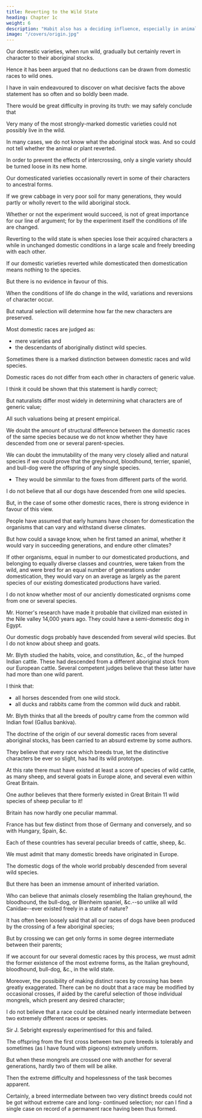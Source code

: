 ```yaml
---
title: Reverting to the Wild State
heading: Chapter 1c
weight: 6
description: "Habit also has a deciding influence, especially in animals"
image: "/covers/origin.jpg"
---
```



Our domestic varieties, when run wild, gradually but certainly revert in character to their aboriginal stocks.

Hence it has been argued that no deductions can be drawn from domestic races to wild ones. 

I have in vain endeavoured to discover on what decisive facts the above statement has so often and so boldly been made.

There would be great difficulty in proving its truth: we may safely conclude that 


Very many of the most strongly-marked domestic varieties could not possibly live in the wild.

In many cases, we do not know what the aboriginal stock was. And so could not tell whether the animal or plant reverted.

In order to prevent the effects of intercrossing, only a single variety should be turned loose in its new home.

Our domesticated varieties occasionally revert in some of their characters to ancestral forms.

<!-- If we could succeed in naturalising, or were to cultivate, during many generations, the several races, for instance, of  -->

If we grew cabbage in very poor soil for many generations, they would partly or wholly revert to the wild aboriginal stock.

 <!-- (in which case, however, some effect would have to be attributed to the direct action of the poor soil), that they would to a large extent, or even wholly, .  -->

Whether or not the experiment would succeed, is not of great importance for our line of argument; for by the experiment itself the conditions of life are changed. 

Reverting to the wild state is when species lose their acquired characters a while in unchanged domestic  conditions in a large scale and freely breeding with each other. 

If our domestic varieties reverted while domesticated then domestication means nothing to the species. 

<!-- , and whilst kept in a considerable body, so that free intercrossing might check, by blending together, any slight deviations of structure, in such case, I grant that we could deduce nothing from domestic varieties in regard to species.  -->

But there is no evidence in favour of this.

 <!-- to assert that we could not breed our cart and race-horses, long and short-horned cattle, and poultry of various breeds, and esculent vegetables, for an almost infinite number of generations, would be opposed to all experience.  -->

When the conditions of life do change in the wild, variations and reversions of character occur.

But natural selection will determine how far the new characters are preserved.

<!-- When we look to the hereditary varieties or races of our domestic animals and plants, and compare them with species closely allied together, we generally perceive in each domestic race, less uniformity of character than in true species.

Domestic races of the same species:
- have more variety
0 , also, often have a somewhat monstrous character; by which I mean, that, although differing from each other, and from the other species of the same genus, in several trifling respects, they often differ in an extreme degree in some one part, both when compared one with another, and more especially when compared with all the species in nature to which they are nearest allied.

With these exceptions (and with that of the perfect fertility of varieties when crossed,--a subject hereafter to be discussed), domestic races of the same species differ from each other in the same manner as, only in most cases in a lesser degree than, do closely-allied species of the same genus in a state of nature. -->

Most domestic races are judged as:
- mere varieties and
- the descendants of aboriginally distinct wild species.

Sometimes there is a marked distinction between domestic races and wild species.

<!-- , this source of doubt could not so perpetually recur. It has often been stated that  -->

Domestic races do not differ from each other in characters of generic value. 

I think it could be shown that this statement is hardly correct; 

But naturalists differ most widely in determining what characters are of generic value; 

All such valuations being at present empirical.

<!-- Moreover, on the view of the origin of genera which I shall presently give, we have no right to expect often to meet with generic differences in our domesticated productions. -->

We doubt the amount of structural difference between the domestic races of the same species because we do not know whether they have descended from one or several parent-species.

<!-- This point, if it could be cleared up, would be interesting; if, for instance, it could be shown that 

, which we all know propagate their kind so truly, , then such facts would have great weight in making us -->

We can doubt the immutability of the many very closely allied and natural species if we could prove that the greyhound, bloodhound, terrier, spaniel, and bull-dog were the offspring of any single species. 
- They would be simmilar to the foxes from different parts of the world.

I do not believe that all our dogs have descended from one wild species.

But, in the case of some other domestic races, there is strong evidence in favour of this view.


People have assumed that early humans have chosen for domestication the organisms that can vary and withstand diverse climates.

<!-- I do not dispute that these capacities have added largely to the value of most of our domesticated productions;  -->

But how could a savage know, when he first tamed an animal, whether it would vary in succeeding generations, and endure other climates? 

<!-- Has the little variability of the ass or guinea-fowl, or the small power of endurance of warmth by the rein-deer, or of cold by the common camel, prevented their domestication?  -->


If other organisms, equal in number to our domesticated productions, and belonging to equally diverse classes and countries, were taken from the wild, and were bred for an equal number of generations under domestication, they would vary on an average as largely as the parent species of our existing domesticated productions have varied.

I do not know whether most of our anciently domesticated orgnisms come from one or several species.

<!-- The argument mainly relied on by those who believe in the multiple origin of our domestic animals is, that we find in the most ancient records, more especially on the monuments of Egypt, much diversity in the breeds; and that some of the breeds closely resemble, perhaps are identical with, those still existing. Even if this latter fact were found more strictly and generally true than seems to me to be the case, what does it show, but that some of our breeds originated there, four or five thousand years ago? But  -->

Mr. Horner's research have made it probable that civilized man existed in the Nile valley 14,000 years ago. They could have a semi-domestic dog in Egypt. 

<!-- ; and who will pretend to say how long before these ancient periods, savages, like those of Tierra del Fuego or Australia, who possess , may not have existed in Egypt?

The whole subject must, I think, remain vague; nevertheless, I may, without here entering on any details, state that, from geographical and other considerations, I think it highly probable that  -->

Our domestic dogs probably have descended from several wild species. But I do not know about sheep and goats. 

Mr. Blyth studied the habits, voice, and constitution, &c., of the humped Indian cattle. These had descended from a different aboriginal stock from our European cattle. Several competent judges believe that these latter have had more than one wild parent. 

I think that:
- all horses descended from one wild stock. 
- all ducks and rabbits came from the common wild duck and rabbit.


Mr. Blyth thinks that all the breeds of poultry came from the common wild Indian fowl (Gallus bankiva).

The doctrine of the origin of our several domestic races from several aboriginal stocks, has been carried to an absurd extreme by some authors. 

They believe that every race which breeds true, let the distinctive characters be ever so slight, has had its wild prototype. 

At this rate there must have existed at least a score of species of wild cattle, as many sheep, and several goats in Europe alone, and several even within Great Britain.

One author believes that there formerly existed in Great Britain 11 wild species of sheep peculiar to it!

Britain has now hardly one peculiar mammal.

France has but few distinct from those of Germany and conversely, and so with Hungary, Spain, &c.

Each of these countries has several peculiar breeds of cattle, sheep, &c.

We must admit that many domestic breeds have originated in Europe.

 <!-- for whence could they have been derived, as these several countries do not possess a number of peculiar species as distinct parent-stocks? So it is in India. -->

The domestic dogs of the whole world probably descended from several wild species.

But there has been an immense amount of inherited variation. 

Who can believe that animals closely resembling the Italian greyhound, the bloodhound, the bull-dog, or Blenheim spaniel, &c.--so unlike all wild Canidae--ever existed freely in a state of nature? 

It has often been loosely said that all our races of dogs have been produced by the crossing of a few aboriginal species; 

But by crossing we can get only forms in some degree intermediate between their parents; 

If we account for our several domestic races by this process, we must admit the former existence of the most extreme forms, as the Italian greyhound, bloodhound, bull-dog, &c., in the wild state.

Moreover, the possibility of making distinct races by crossing has been greatly exaggerated. There can be no doubt that a race may be modified by occasional crosses, if aided by the careful selection of those individual mongrels, which present any desired character;


I do not believe that a race could be obtained nearly intermediate between two extremely different races or species.

Sir J. Sebright expressly experimentised for this and failed.

The offspring from the first cross between two pure breeds is tolerably and sometimes (as I have found with pigeons) extremely uniform.

But when these mongrels are crossed one with another for several generations, hardly two of them will be alike.

Then the extreme difficulty and hopelessness of the task becomes apparent.

Certainly, a breed intermediate between two very distinct breeds could not be got without extreme care and long- continued selection; nor can I find a single case on record of a permanent race having been thus formed.
